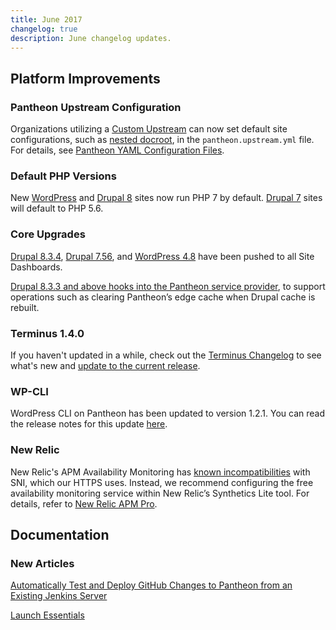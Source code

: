```yaml
---
title: June 2017
changelog: true
description: June changelog updates.
---
```


## Platform Improvements
### Pantheon Upstream Configuration
Organizations utilizing a [Custom Upstream](/guides/custom-upstream) can now set default site configurations, such as [nested docroot](/nested-docroot), in the `pantheon.upstream.yml` file. For details, see [Pantheon YAML Configuration Files](/pantheon-yml).

### Default PHP Versions
New [WordPress](https://github.com/pantheon-systems/WordPress/pull/123) and [Drupal 8](https://github.com/pantheon-systems/drops-8/pull/189) sites now run PHP 7 by default. [Drupal 7](https://github.com/pantheon-systems/drops-7/pull/107) sites will default to PHP 5.6.

### Core Upgrades
[Drupal 8.3.4](https://www.drupal.org/project/drupal/releases/8.3.4), [Drupal 7.56](https://www.drupal.org/project/drupal/releases/7.56), and [WordPress 4.8](https://wordpress.org/news/2017/06/evans/) have been pushed to all Site Dashboards.

[Drupal 8.3.3 and above hooks into the Pantheon service provider](https://github.com/pantheon-systems/drops-8/pull/186), to support operations such as clearing Pantheon’s edge cache when Drupal cache is rebuilt.

### Terminus 1.4.0
If you haven't updated in a while, check out the <a data-proofer-ignore href="/docs/guides/terminus/updates/#changelog">Terminus Changelog</a> to see what's new and <a data-proofer-ignore href="/docs/guides/terminus/updates/#update-to-the-current-release-">update to the current release</a>.

### WP-CLI
WordPress CLI on Pantheon has been updated to version 1.2.1. You can read the release notes for this update [here](https://make.wordpress.org/cli/2017/06/06/version-1-2-1-released/).

### New Relic

New Relic's APM Availability Monitoring has [known incompatibilities](/guides/new-relic) with SNI, which our HTTPS uses. Instead, we recommend configuring the free availability monitoring service within New Relic’s Synthetics Lite tool. For details, refer to [New Relic APM Pro](/guides/new-relic/).

## Documentation

### New Articles
[Automatically Test and Deploy GitHub Changes to Pantheon from an Existing Jenkins Server](/guides/jenkins)

[Launch Essentials](/guides/launch)
